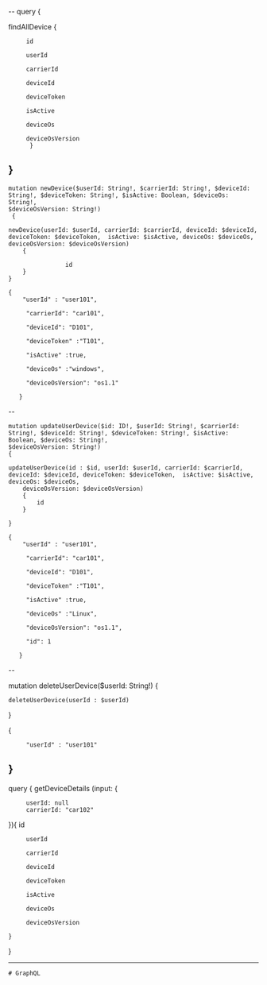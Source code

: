 
--
    query {

  findAllDevice {
        
         id
    
         userId

         carrierId

         deviceId
         
         deviceToken
         
         isActive
         
         deviceOs
         
         deviceOsVersion 
          }
    
}
--
    
    mutation newDevice($userId: String!, $carrierId: String!, $deviceId: String!, $deviceToken: String!, $isActive: Boolean, $deviceOs: String!, 
    $deviceOsVersion: String!)
     {

    newDevice(userId: $userId, carrierId: $carrierId, deviceId: $deviceId, deviceToken: $deviceToken,  isActive: $isActive, deviceOs: $deviceOs,  deviceOsVersion: $deviceOsVersion)
        {

                    id
        }
    }
    
    {
	    "userId" : "user101",
        
         "carrierId": "car101",

         "deviceId": "D101",
         
         "deviceToken" :"T101",
         
         "isActive" :true,
         
         "deviceOs" :"windows",
         
         "deviceOsVersion": "os1.1"
         
       }
--
    
    mutation updateUserDevice($id: ID!, $userId: String!, $carrierId: String!, $deviceId: String!, $deviceToken: String!, $isActive: Boolean, $deviceOs: String!, 
    $deviceOsVersion: String!) 
    {

    updateUserDevice(id : $id, userId: $userId, carrierId: $carrierId, deviceId: $deviceId, deviceToken: $deviceToken,  isActive: $isActive, deviceOs: $deviceOs, 
        deviceOsVersion: $deviceOsVersion)
        {
            id
        }
        
    }

    {
	    "userId" : "user101",
        
         "carrierId": "car101",

         "deviceId": "D101",
         
         "deviceToken" :"T101",
         
         "isActive" :true,
         
         "deviceOs" :"Linux",
         
         "deviceOsVersion": "os1.1",

         "id": 1
         
       }
    
    
    
--

   mutation deleteUserDevice($userId: String!) {

    deleteUserDevice(userId : $userId)
}

{

         "userId" : "user101"
}
--
query {
   getDeviceDetails (input: {
        
         userId: null
         carrierId: "car102"
  }){
         id
    
         userId

         carrierId

         deviceId
         
         deviceToken
         
         isActive
         
         deviceOs
         
         deviceOsVersion
        
    }     
 }
    
-----------------------------

    # GraphQL
